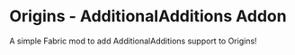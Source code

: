 # Origins - AdditionalAdditions Addon

A simple Fabric mod to add AdditionalAdditions support to Origins!
